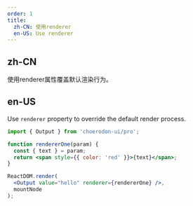 ```yaml
---
order: 1
title:
  zh-CN: 使用renderer
  en-US: Use renderer
---
```


## zh-CN

使用renderer属性覆盖默认渲染行为。

## en-US

Use `renderer` property to override the default render process.

````jsx
import { Output } from 'choerodon-ui/pro';

function rendererOne(param) {
  const { text } = param;
  return <span style={{ color: 'red' }}>{text}</span>;
}

ReactDOM.render(
  <Output value="hello" renderer={rendererOne} />,
  mountNode
);
````
